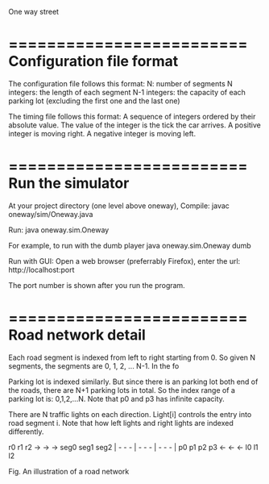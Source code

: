 One way street

=========================
Configuration file format
=========================

The configuration file follows this format:
N: number of segments
N integers: the length of each segment
N-1 integers: the capacity of each parking lot (excluding the first one and the last one)


The timing file follows this format:
A sequence of integers ordered by their absolute value.
The value of the integer is the tick the car arrives.
A positive integer is moving right. A negative integer is moving left.

=========================
Run the simulator
=========================
At your project directory (one level above oneway),
Compile:
javac oneway/sim/Oneway.java

Run:
java oneway.sim.Oneway <player name> <config file> <timing file> <gui>

For example, to run with the dumb player
java oneway.sim.Oneway dumb

Run with GUI:
Open a web browser (preferrably Firefox), enter the url:
http://localhost:port

The port number is shown after you run the program.

=========================
Road network detail
=========================

Each road segment is indexed from left to right starting from 0. So given N segments, the segments are 0, 1, 2, ... N-1. In the fo

Parking lot is indexed similarly. But since there is an parking lot both end of the roads, there are N+1 parking lots in total. So the index range of a parking lot is: 0,1,2,...N. Note that p0 and p3 has infinite capacity.

There are N traffic lights on each direction. Light[i] controls the entry into road segment i. Note that how left lights and right lights are indexed differently.


   r0      r1      r2 
   ->      ->      ->
       seg0    seg1    seg2
    | - - - | - - - | - - - |
   p0      p1       p2     p3
           <-      <-      <-
           l0       l1     l2  
   
  Fig. An illustration of a road network

